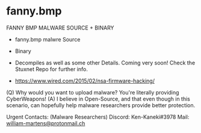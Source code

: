 # fanny.bmp
FANNY BMP MALWARE SOURCE + BINARY
- fanny.bmp malwre Source
- Binary
- Decompiles as well as some other Details.
Coming very soon! Check the Stuxnet Repo for further info.


















- https://www.wired.com/2015/02/nsa-firmware-hacking/






(Q) Why would you want to upload malware? You're literally providing CyberWeapons!
(A) I believe in Open-Source, and that even though in this scenario, can hopefully help malware researchers provide better protection.



Urgent Contacts: (Malware Researchers)
Discord: Ken-Kaneki#3978
Mail:    william-martens@protonmail.ch


